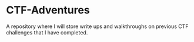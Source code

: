 # CTF-Adventures
A repository where I will store write ups and walkthroughs on previous CTF challenges that I have completed.
